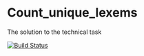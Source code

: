 # Count_unique_lexems
The solution to the technical task 

[![Build Status](https://travis-ci.com/oshkola/Count_unique_lexems.svg?branch=main)](https://travis-ci.com/oshkola/Count_unique_lexems)
